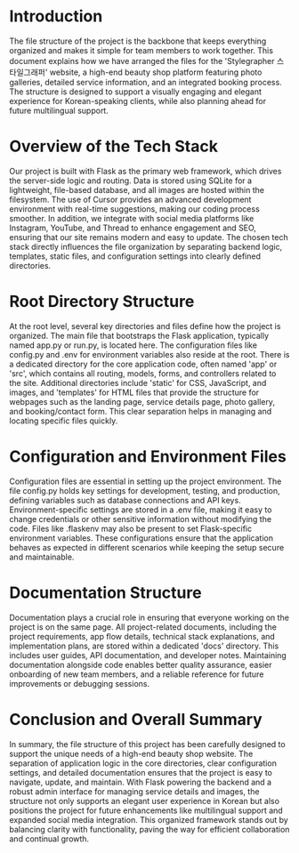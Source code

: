 # Introduction

The file structure of the project is the backbone that keeps everything organized and makes it simple for team members to work together. This document explains how we have arranged the files for the 'Stylegrapher 스타일그래퍼' website, a high-end beauty shop platform featuring photo galleries, detailed service information, and an integrated booking process. The structure is designed to support a visually engaging and elegant experience for Korean-speaking clients, while also planning ahead for future multilingual support.

# Overview of the Tech Stack

Our project is built with Flask as the primary web framework, which drives the server-side logic and routing. Data is stored using SQLite for a lightweight, file-based database, and all images are hosted within the filesystem. The use of Cursor provides an advanced development environment with real-time suggestions, making our coding process smoother. In addition, we integrate with social media platforms like Instagram, YouTube, and Thread to enhance engagement and SEO, ensuring that our site remains modern and easy to update. The chosen tech stack directly influences the file organization by separating backend logic, templates, static files, and configuration settings into clearly defined directories.

# Root Directory Structure

At the root level, several key directories and files define how the project is organized. The main file that bootstraps the Flask application, typically named app.py or run.py, is located here. The configuration files like config.py and .env for environment variables also reside at the root. There is a dedicated directory for the core application code, often named 'app' or 'src', which contains all routing, models, forms, and controllers related to the site. Additional directories include 'static' for CSS, JavaScript, and images, and 'templates' for HTML files that provide the structure for webpages such as the landing page, service details page, photo gallery, and booking/contact form. This clear separation helps in managing and locating specific files quickly.

# Configuration and Environment Files

Configuration files are essential in setting up the project environment. The file config.py holds key settings for development, testing, and production, defining variables such as database connections and API keys. Environment-specific settings are stored in a .env file, making it easy to change credentials or other sensitive information without modifying the code. Files like .flaskenv may also be present to set Flask-specific environment variables. These configurations ensure that the application behaves as expected in different scenarios while keeping the setup secure and maintainable.

# Documentation Structure

Documentation plays a crucial role in ensuring that everyone working on the project is on the same page. All project-related documents, including the project requirements, app flow details, technical stack explanations, and implementation plans, are stored within a dedicated 'docs' directory. This includes user guides, API documentation, and developer notes. Maintaining documentation alongside code enables better quality assurance, easier onboarding of new team members, and a reliable reference for future improvements or debugging sessions.

# Conclusion and Overall Summary

In summary, the file structure of this project has been carefully designed to support the unique needs of a high-end beauty shop website. The separation of application logic in the core directories, clear configuration settings, and detailed documentation ensures that the project is easy to navigate, update, and maintain. With Flask powering the backend and a robust admin interface for managing service details and images, the structure not only supports an elegant user experience in Korean but also positions the project for future enhancements like multilingual support and expanded social media integration. This organized framework stands out by balancing clarity with functionality, paving the way for efficient collaboration and continual growth.
